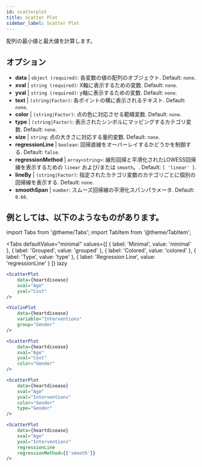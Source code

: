 ```yaml
---
id: scatterplot
title: Scatter Plot
sidebar_label: Scatter Plot
---
```


配列の最小値と最大値を計算します。

## オプション

* __data__ | `object (required)`: 各変数の値の配列のオブジェクト. Default: `none`.
* __xval__ | `string (required)`: X軸に表示するための変数. Default: `none`.
* __yval__ | `string (required)`: y軸に表示するための変数. Default: `none`.
* __text__ | `(string|Factor)`: 各ポイントの横に表示されるテキスト. Default: `none`.
* __color__ | `(string|Factor)`: 点の色に対応させる範疇変数. Default: `none`.
* __type__ | `(string|Factor)`: 表示されたシンボルにマッピングするカテゴリ変数. Default: `none`.
* __size__ | `string`: 点の大きさに対応する量的変数. Default: `none`.
* __regressionLine__ | `boolean`: 回帰直線をオーバーレイするかどうかを制御する. Default: `false`.
* __regressionMethod__ | `array<string>`: 線形回帰と平滑化されたLOWESS回帰線を表示するための `linear` および/または `smooth`。. Default: `[
  'linear'
]`.
* __lineBy__ | `(string|Factor)`: 指定されたカテゴリ変数のカテゴリごとに個別の回帰線を表示する. Default: `none`.
* __smoothSpan__ | `number`: スムーズ回帰線の平滑化スパンパラメータ. Default: `0.66`.


## 例としては、以下のようなものがあります。

import Tabs from '@theme/Tabs';
import TabItem from '@theme/TabItem';

<Tabs
    defaultValue="minimal"
    values={[
        { label: 'Minimal', value: 'minimal' },
        { label: 'Grouped', value: 'grouped' },
        { label: 'Colored', value: 'colored' },
        { label: 'Type', value: 'type' },
        { label: 'Regression Line', value: 'regressionLine' }
    ]}
    lazy
>

<TabItem value="minimal">

```jsx live
<ScatterPlot 
    data={heartdisease} 
    xval="Age"
    yval="Cost"
/>
```

</TabItem>


<TabItem value="grouped">

```jsx live
<ViolinPlot 
    data={heartdisease} 
    variable="Interventions"
    group="Gender"
/>
```

</TabItem>

<TabItem value="colored">

```jsx live
<ScatterPlot 
    data={heartdisease} 
    xval="Age"
    yval="Cost"
    color="Gender"
/>
```
</TabItem>

<TabItem value="type">

```jsx live
<ScatterPlot 
    data={heartdisease} 
    xval="Age"
    yval="Interventions"
    color="Gender"
    type="Gender"
/>
```

</TabItem>

<TabItem value="regressionLine">

```jsx live
<ScatterPlot 
    data={heartdisease} 
    xval="Age"
    yval="Interventions"
    regressionLine
    regressionMethod={['smooth']}
/>
```
</TabItem>

</Tabs>
